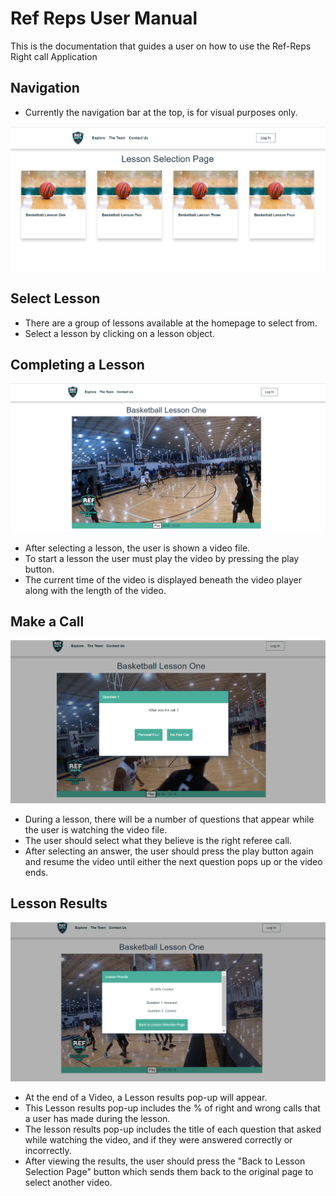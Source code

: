 # Ref Reps User Manual
This is the documentation that guides a user on how to use the Ref-Reps Right call Application

## Navigation
- Currently the navigation bar at the top, is for visual purposes only. 
<img src="Assets/home_page.png" width="600">

## Select Lesson
- There are a group of lessons available at the homepage to select from.
- Select a lesson by clicking on a lesson object.

## Completing a Lesson
<img src="Assets/video_start.png" width="600">

- After selecting a lesson, the user is shown a video file.
- To start a lesson the user must play the video by pressing the play button.
- The current time of the video is displayed beneath the video player along with the length of the video.

## Make a Call
<img src="Assets/what_is_the_call.png" width="600">

- During a lesson, there will be a number of questions that appear while the user is watching the video file.
- The user should select what they believe is the right referee call.
- After selecting an answer, the user should press the play button again and resume the video until either the next question pops up or the video ends.

## Lesson Results
<img src="Assets/results.png" width="600">

- At the end of a Video, a Lesson results pop-up will appear.
- This Lesson results pop-up includes the % of right and wrong calls that a user has made during the lesson.
- The lesson results pop-up includes the title of each question that asked while watching the video, and if they were answered correctly or incorrectly.
- After viewing the results, the user should press the "Back to Lesson Selection Page" button which sends them back to the original page to select another video.